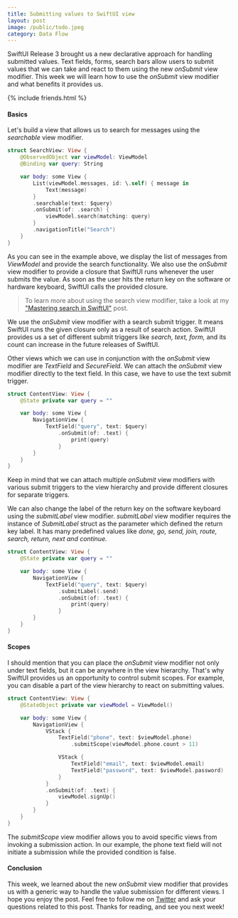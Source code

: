 ```yaml
---
title: Submitting values to SwiftUI view
layout: post
image: /public/todo.jpeg
category: Data Flow
---
```


SwiftUI Release 3 brought us a new declarative approach for handling submitted values. Text fields, forms, search bars allow users to submit values that we can take and react to them using the new *onSubmit* view modifier. This week we will learn how to use the *onSubmit* view modifier and what benefits it provides us.

{% include friends.html %}

#### Basics
Let's build a view that allows us to search for messages using the *searchable* view modifier.

```swift
struct SearchView: View {
    @ObservedObject var viewModel: ViewModel
    @Binding var query: String

    var body: some View {
        List(viewModel.messages, id: \.self) { message in
            Text(message)
        }
        .searchable(text: $query)
        .onSubmit(of: .search) {
            viewModel.search(matching: query)
        }
        .navigationTitle("Search")
    }
}
```

As you can see in the example above, we display the list of messages from *ViewModel* and provide the search functionality. We also use the *onSubmit* view modifier to provide a closure that SwiftUI runs whenever the user submits the value. As soon as the user hits the return key on the software or hardware keyboard, SwiftUI calls the provided closure.

> To learn more about using the search view modifier, take a look at my ["Mastering search in SwiftUI"](/2021/06/23/mastering-search-in-swiftui/) post.

We use the *onSubmit* view modifier with a search submit trigger. It means SwiftUI runs the given closure only as a result of search action. SwiftUI provides us a set of different submit triggers like *search, text, form,* and its count can increase in the future releases of SwiftUI.

Other views which we can use in conjunction with the *onSubmit* view modifier are *TextField* and *SecureField*. We can attach the *onSubmit* view modifier directly to the text field. In this case, we have to use the text submit trigger.

```swift
struct ContentView: View {
    @State private var query = ""

    var body: some View {
        NavigationView {
            TextField("query", text: $query)
                .onSubmit(of: .text) {
                    print(query)
                }
        }
    }
}
```

Keep in mind that we can attach multiple *onSubmit* view modifiers with various submit triggers to the view hierarchy and provide different closures for separate triggers.

We can also change the label of the return key on the software keyboard using the *submitLabel* view modifier. *submitLabel* view modifier requires the instance of *SubmitLabel* struct as the parameter which defined the return key label. It has many predefined values like *done, go, send, join, route, search, return, next and continue.*

```swift
struct ContentView: View {
    @State private var query = ""

    var body: some View {
        NavigationView {
            TextField("query", text: $query)
                .submitLabel(.send)
                .onSubmit(of: .text) {
                    print(query)
                }
        }
    }
}
```

#### Scopes
I should mention that you can place the *onSubmit* view modifier not only under text fields, but it can be anywhere in the view hierarchy. That's why SwiftUI provides us an opportunity to control submit scopes. For example, you can disable a part of the view hierarchy to react on submitting values.

```swift
struct ContentView: View {
    @StateObject private var viewModel = ViewModel()

    var body: some View {
        NavigationView {
            VStack {
                TextField("phone", text: $viewModel.phone)
                    .submitScope(viewModel.phone.count > 11)

                VStack {
                    TextField("email", text: $viewModel.email)
                    TextField("password", text: $viewModel.password)
                }
            }
            .onSubmit(of: .text) {
                viewModel.signUp()
            }
        }
    }
}
```

The *submitScope* view modifier allows you to avoid specific views from invoking a submission action. In our example, the phone text field will not initiate a submission while the provided condition is false.

#### Conclusion
This week, we learned about the new *onSubmit* view modifier that provides us with a generic way to handle the value submission for different views. I hope you enjoy the post. Feel free to follow me on [Twitter](https://twitter.com/mecid) and ask your questions related to this post. Thanks for reading, and see you next week!

